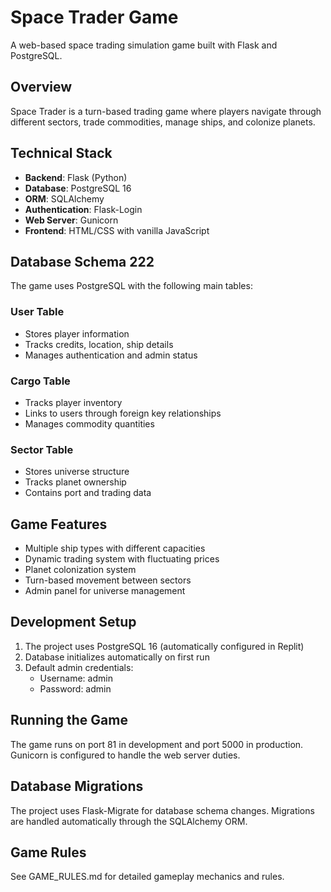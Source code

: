 
# Space Trader Game

A web-based space trading simulation game built with Flask and PostgreSQL.

## Overview

Space Trader is a turn-based trading game where players navigate through different sectors, trade commodities, manage ships, and colonize planets.

## Technical Stack

- **Backend**: Flask (Python)
- **Database**: PostgreSQL 16
- **ORM**: SQLAlchemy
- **Authentication**: Flask-Login
- **Web Server**: Gunicorn
- **Frontend**: HTML/CSS with vanilla JavaScript

## Database Schema 222

The game uses PostgreSQL with the following main tables:

### User Table
- Stores player information
- Tracks credits, location, ship details
- Manages authentication and admin status

### Cargo Table
- Tracks player inventory
- Links to users through foreign key relationships
- Manages commodity quantities

### Sector Table
- Stores universe structure
- Tracks planet ownership
- Contains port and trading data

## Game Features

- Multiple ship types with different capacities
- Dynamic trading system with fluctuating prices
- Planet colonization system
- Turn-based movement between sectors
- Admin panel for universe management

## Development Setup

1. The project uses PostgreSQL 16 (automatically configured in Replit)
2. Database initializes automatically on first run
3. Default admin credentials:
   - Username: admin
   - Password: admin

## Running the Game

The game runs on port 81 in development and port 5000 in production. Gunicorn is configured to handle the web server duties.

## Database Migrations

The project uses Flask-Migrate for database schema changes. Migrations are handled automatically through the SQLAlchemy ORM.

## Game Rules

See GAME_RULES.md for detailed gameplay mechanics and rules.

